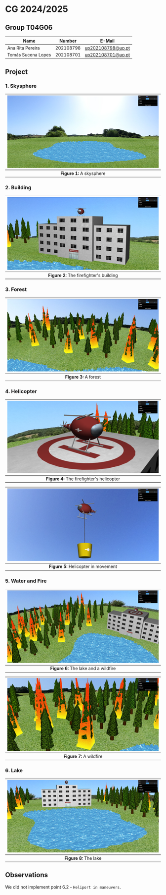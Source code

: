 # CG 2024/2025

## Group T04G06

| Name               | Number    | E-Mail            |
| ------------------ | --------- | ----------------- |
| Ana Rita Pereira   | 202108798 | up202108798@up.pt |
| Tomás Sucena Lopes | 202108701 | up202108701@up.pt |

## Project

### 1. Skysphere

| ![Figure 1](screenshots/project-t04g06-1.png) |
| :-------------------------------------------: |
|           **Figure 1:** A skysphere           |

### 2. Building

| ![Figure 2](screenshots/project-t04g06-2.png) |
| :-------------------------------------------: |
|   **Figure 2:** The firefighter's building    |

### 3. Forest

| ![Figure 3](screenshots/project-t04g06-3.png) |
| :-------------------------------------------: |
|            **Figure 3:** A forest             |

### 4. Helicopter

| ![Figure 4](screenshots/project-t04g06-4.png) |
| :-------------------------------------------: |
|  **Figure 4:** The firefighter's helicopter   |

| ![Figure 5](screenshots/project-t04g06-5.png) |
| :-------------------------------------------: |
|     **Figure 5:** Helicopter in movement      |

### 5. Water and Fire

| ![Figure 6](screenshots/project-t04g06-6.png) |
| :-------------------------------------------: |
|     **Figure 6:** The lake and a wildfire     |

| ![Figure 7](screenshots/project-t04g06-7.png) |
| :-------------------------------------------: |
|           **Figure 7:** A wildfire            |

### 6. Lake

| ![Figure 8](screenshots/project-t04g06-8.png) |
| :-------------------------------------------: |
|            **Figure 8:** The lake             |

## Observations

We did not implement point 6.2 - `Heliport in maneuvers`.
